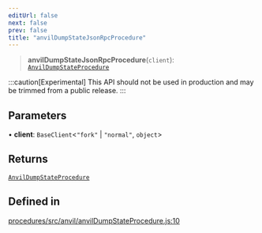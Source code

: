 ```yaml
---
editUrl: false
next: false
prev: false
title: "anvilDumpStateJsonRpcProcedure"
---
```


> **anvilDumpStateJsonRpcProcedure**(`client`): [`AnvilDumpStateProcedure`](/reference/tevm/procedures/type-aliases/anvildumpstateprocedure/)

:::caution[Experimental]
This API should not be used in production and may be trimmed from a public release.
:::

## Parameters

• **client**: `BaseClient`\<`"fork"` \| `"normal"`, `object`\>

## Returns

[`AnvilDumpStateProcedure`](/reference/tevm/procedures/type-aliases/anvildumpstateprocedure/)

## Defined in

[procedures/src/anvil/anvilDumpStateProcedure.js:10](https://github.com/evmts/tevm-monorepo/blob/main/packages/procedures/src/anvil/anvilDumpStateProcedure.js#L10)
